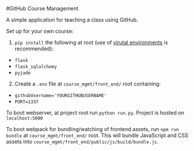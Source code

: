 #GitHub Course Management

A simple application for teaching a class using GitHub.

Set up for your own course:

1. `pip install` the following at root (use of [virutal environments](http://docs.python-guide.org/en/latest/dev/virtualenvs/) is recommended):
  - `flask`
  - `flask_sqlalchemy`
  - `pyjade`
2. Create a `.env` file at `course_mgmt/front_end/` root containing:
  - `githubUsername='YOURGITHUBUSERNAME'`
  - `PORT=1337`

To boot webserver, at project root run `python run.py`. Project is hosted on `localhost:5000`

To boot webpack for bundling/watching of frontend assets, run `npm run bundle` at `course_mgmt/front_end/` root. This will bundle JavaScript and CSS assets into `course_mgmt/front_end/public/js/build/bundle.js`.

